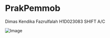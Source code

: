 ﻿# PrakPemmob

 Dimas Kendika Fazrulfalah
 H1D023083
 SHIFT A/C

![Image](https://github.com/user-attachments/assets/911ce612-b509-4a36-a2e8-d152fc229df0)



